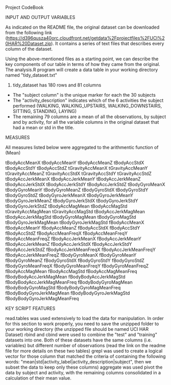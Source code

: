 Project CodeBook

INPUT AND OUTPUT VARIABLES

As indicated on the README file, the original dataset can be downloaded from the following link (https://d396qusza40orc.cloudfront.net/getdata%2Fprojectfiles%2FUCI%20HAR%20Dataset.zip). It contains a series of text files that describes every column of the dataset. 

Using the above-mentioned files as a starting point, we can describe the key components of our table in terms of how they came from the original. The analysis.R program will create a data table in your working directory named "tidy_dataset.txt"
1) tidy_dataset has 180 rows and 81 columns
- The "subject column" is the unique marker for each the 30 subjects
- The "activity_description" indicates which of the 6 activities the subject performed (WALKING, WALKING_UPSTAIRS, WALKING_DOWNSTAIRS, SITTING, STANDING, LAYING)
- The remaining 79 columns are a mean of all the observations, by subject and by activity, for all the variable columns in the original dataset that had a mean or std in the title.

MEASURES

All measures listed below were aggregated to the arithmentic function of (Mean)

tBodyAccMeanX
tBodyAccMeanY
tBodyAccMeanZ
tBodyAccStdX
tBodyAccStdY
tBodyAccStdZ
tGravityAccMeanX
tGravityAccMeanY
tGravityAccMeanZ
tGravityAccStdX
tGravityAccStdY
tGravityAccStdZ
tBodyAccJerkMeanX
tBodyAccJerkMeanY
tBodyAccJerkMeanZ
tBodyAccJerkStdX
tBodyAccJerkStdY
tBodyAccJerkStdZ
tBodyGyroMeanX
tBodyGyroMeanY
tBodyGyroMeanZ
tBodyGyroStdX
tBodyGyroStdY
tBodyGyroStdZ
tBodyGyroJerkMeanX
tBodyGyroJerkMeanY
tBodyGyroJerkMeanZ
tBodyGyroJerkStdX
tBodyGyroJerkStdY
tBodyGyroJerkStdZ
tBodyAccMagMean
tBodyAccMagStd
tGravityAccMagMean
tGravityAccMagStd
tBodyAccJerkMagMean
tBodyAccJerkMagStd
tBodyGyroMagMean
tBodyGyroMagStd
tBodyGyroJerkMagMean
tBodyGyroJerkMagStd
fBodyAccMeanX
fBodyAccMeanY
fBodyAccMeanZ
fBodyAccStdX
fBodyAccStdY
fBodyAccStdZ
fBodyAccMeanFreqX
fBodyAccMeanFreqY
fBodyAccMeanFreqZ
fBodyAccJerkMeanX
fBodyAccJerkMeanY
fBodyAccJerkMeanZ
fBodyAccJerkStdX
fBodyAccJerkStdY
fBodyAccJerkStdZ
fBodyAccJerkMeanFreqX
fBodyAccJerkMeanFreqY
fBodyAccJerkMeanFreqZ
fBodyGyroMeanX
fBodyGyroMeanY
fBodyGyroMeanZ
fBodyGyroStdX
fBodyGyroStdY
fBodyGyroStdZ
fBodyGyroMeanFreqX
fBodyGyroMeanFreqY
fBodyGyroMeanFreqZ
fBodyAccMagMean
fBodyAccMagStd
fBodyAccMagMeanFreq
fBodyBodyAccJerkMagMean
fBodyBodyAccJerkMagStd
fBodyBodyAccJerkMagMeanFreq
fBodyBodyGyroMagMean
fBodyBodyGyroMagStd
fBodyBodyGyroMagMeanFreq
fBodyBodyGyroJerkMagMean
fBodyBodyGyroJerkMagStd
fBodyBodyGyroJerkMagMeanFreq


KEY SCRIPT FEATURES

read.tables was used extensively to load the data for manipulation. In order for this section to work properly, you need to save the unzipped folder to your working directory (the unzipped file should be named UCI HAR Dataset)
rbind and cbind were used to combine the "test" and "training" datasets into one. Both of these datasets have the same columns (i.e. variables) but different number of observations (read the link on the readme file for more details on these two tables)
grepl was used to create a logical vector for those column that matched the criteria of containing the following words: "mean|std|activity_label|activity_description|subject", then we subset the data to keep only these columns)
aggregate was used pivot the data by subject and activity, with the remaining columns consolidated in a calculation of their mean value.
